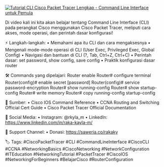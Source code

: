 <p align="left">
  <a href="https://youtu.be/Vi1QC4BqFoQ?si=hq_hweCsq2JC3vbV">
    <img src="https://ytcards.demolab.com/?id=Vi1QC4BqFoQ&title=Tutorial+CLI+Cisco+Packet+Tracer+Lengkap+-+Command+Line+Interface+untuk+Pemula&lang=en&background_color=%230d1117&title_color=%23ffffff&stats_color=%23dedede&max_title_lines=1&width=350&border_radius=8" alt="Tutorial CLI Cisco Packet Tracer Lengkap - Command Line Interface untuk Pemula" />
  </a>
</p>Di video kali ini kita akan belajar tentang Command Line Interface (CLI) pada perangkat Cisco menggunakan Cisco Packet Tracer, meliputi cara akses, mode operasi, dan perintah dasar konfigurasi!

⚡ Langkah-langkah:
• Memahami apa itu CLI dan cara mengaksesnya
• Mengenali mode-mode operasi di CLI (User Exec, Privileged Exec, Global Config)
• Navigasi dan bantuan di CLI (?, Tab, Ctrl+Z, Ctrl+C)
• Perintah dasar: set password, show config, save config
• Praktik konfigurasi dasar router

🛠️ Commands yang dipelajari:
Router enable
Router# configure terminal
Router(config)# enable secret [password]
Router(config)# service password-encryption
Router# show running-config
Router# show startup-config
Router# write memory
Router# copy running-config startup-config

🔗 Sumber:
• Cisco IOS Command Reference
• CCNA Routing and Switching Official Cert Guide
• Cisco Packet Tracer Official Documentation

📱 Social Media:
• Instagram: @rkyla_m
• LinkedIn: https://www.linkedin.com/in/raka-kayla-m/

💝 Support Channel:
• Donasi: https://saweria.co/rakaky

🏷️ Tags: #CiscoPacketTracer #CLI #CommandLineInterface #CiscoCLI #CCNA #NetworkingBasics #CiscoNetworking #NetworkConfiguration #ITEducation #NetworkingTutorial #PacketTracer #CiscoIOS #NetworkingForBeginners #BelajarCisco #RouterConfiguration
